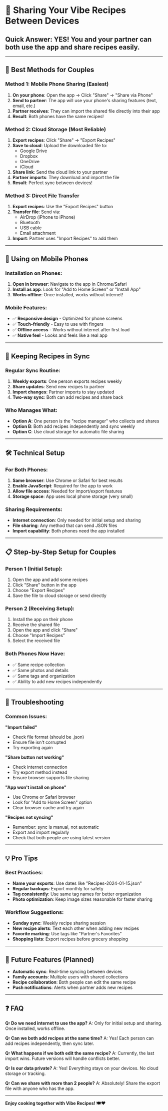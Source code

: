 # 📱 Sharing Your Vibe Recipes Between Devices

## Quick Answer: YES! You and your partner can both use the app and share recipes easily.

---

## 🎯 **Best Methods for Couples**

### **Method 1: Mobile Phone Sharing (Easiest)**
1. **On your phone**: Open the app → Click "Share" → "Share via Phone"
2. **Send to partner**: The app will use your phone's sharing features (text, email, etc.)
3. **Partner receives**: They can import the shared file directly into their app
4. **Result**: Both phones have the same recipes!

### **Method 2: Cloud Storage (Most Reliable)**
1. **Export recipes**: Click "Share" → "Export Recipes" 
2. **Save to cloud**: Upload the downloaded file to:
   - Google Drive
   - Dropbox
   - OneDrive
   - iCloud
3. **Share link**: Send the cloud link to your partner
4. **Partner imports**: They download and import the file
5. **Result**: Perfect sync between devices!

### **Method 3: Direct File Transfer**
1. **Export recipes**: Use the "Export Recipes" button
2. **Transfer file**: Send via:
   - AirDrop (iPhone to iPhone)
   - Bluetooth
   - USB cable
   - Email attachment
3. **Import**: Partner uses "Import Recipes" to add them

---

## 📱 **Using on Mobile Phones**

### **Installation on Phones:**
1. **Open in browser**: Navigate to the app in Chrome/Safari
2. **Install as app**: Look for "Add to Home Screen" or "Install App"
3. **Works offline**: Once installed, works without internet!

### **Mobile Features:**
- ✅ **Responsive design** - Optimized for phone screens
- ✅ **Touch-friendly** - Easy to use with fingers
- ✅ **Offline access** - Works without internet after first load
- ✅ **Native feel** - Looks and feels like a real app

---

## 🔄 **Keeping Recipes in Sync**

### **Regular Sync Routine:**
1. **Weekly exports**: One person exports recipes weekly
2. **Share updates**: Send new recipes to partner
3. **Import changes**: Partner imports to stay updated
4. **Two-way sync**: Both can add recipes and share back

### **Who Manages What:**
- **Option A**: One person is the "recipe manager" who collects and shares
- **Option B**: Both add recipes independently and sync weekly
- **Option C**: Use cloud storage for automatic file sharing

---

## 🛠️ **Technical Setup**

### **For Both Phones:**
1. **Same browser**: Use Chrome or Safari for best results
2. **Enable JavaScript**: Required for the app to work
3. **Allow file access**: Needed for import/export features
4. **Storage space**: App uses local phone storage (very small)

### **Sharing Requirements:**
- **Internet connection**: Only needed for initial setup and sharing
- **File sharing**: Any method that can send JSON files
- **Import capability**: Both phones need the app installed

---

## 📋 **Step-by-Step Setup for Couples**

### **Person 1 (Initial Setup):**
1. Open the app and add some recipes
2. Click "Share" button in the app
3. Choose "Export Recipes"
4. Save the file to cloud storage or send directly

### **Person 2 (Receiving Setup):**
1. Install the app on their phone
2. Receive the shared file
3. Open the app and click "Share"
4. Choose "Import Recipes"
5. Select the received file

### **Both Phones Now Have:**
- ✅ Same recipe collection
- ✅ Same photos and details
- ✅ Same tags and organization
- ✅ Ability to add new recipes independently

---

## 🔧 **Troubleshooting**

### **Common Issues:**

**"Import failed"**
- Check file format (should be .json)
- Ensure file isn't corrupted
- Try exporting again

**"Share button not working"**
- Check internet connection
- Try export method instead
- Ensure browser supports file sharing

**"App won't install on phone"**
- Use Chrome or Safari browser
- Look for "Add to Home Screen" option
- Clear browser cache and try again

**"Recipes not syncing"**
- Remember: sync is manual, not automatic
- Export and import regularly
- Check that both people are using latest version

---

## 💡 **Pro Tips**

### **Best Practices:**
- **Name your exports**: Use dates like "Recipes-2024-01-15.json"
- **Regular backups**: Export monthly for safety
- **Tag consistently**: Use same tag names for better organization
- **Photo optimization**: Keep image sizes reasonable for faster sharing

### **Workflow Suggestions:**
- **Sunday sync**: Weekly recipe sharing session
- **New recipe alerts**: Text each other when adding new recipes
- **Favorite marking**: Use tags like "Partner's Favorites"
- **Shopping lists**: Export recipes before grocery shopping

---

## 🚀 **Future Features (Planned)**

- **Automatic sync**: Real-time syncing between devices
- **Family accounts**: Multiple users with shared collections
- **Recipe collaboration**: Both people can edit the same recipe
- **Push notifications**: Alerts when partner adds new recipes

---

## ❓ **FAQ**

**Q: Do we need internet to use the app?**
A: Only for initial setup and sharing. Once installed, works offline.

**Q: Can we both add recipes at the same time?**
A: Yes! Each person can add recipes independently, then sync later.

**Q: What happens if we both edit the same recipe?**
A: Currently, the last import wins. Future versions will handle conflicts better.

**Q: Is our data private?**
A: Yes! Everything stays on your devices. No cloud storage or tracking.

**Q: Can we share with more than 2 people?**
A: Absolutely! Share the export file with anyone who has the app.

---

**Enjoy cooking together with Vibe Recipes! 🍽️❤️**